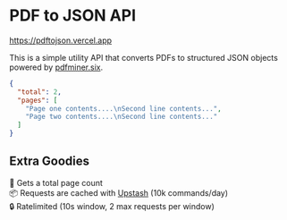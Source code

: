# PDF to JSON API

https://pdftojson.vercel.app

This is a simple utility API that converts PDFs to structured JSON objects powered by [pdfminer.six](https://github.com/pdfminer/pdfminer.six).

```json
{
  "total": 2,
  "pages": [
    "Page one contents....\nSecond line contents...",
    "Page two contents....\nSecond line contents..."
  ]
}
```

## Extra Goodies

<div>📄 Gets a total page count</div>
<div>📦 Requests are cached with <a href="https://upstash.com">Upstash</a> (10k commands/day)</div>
<div>🔒 Ratelimited (10s window, 2 max requests per window)</div>
